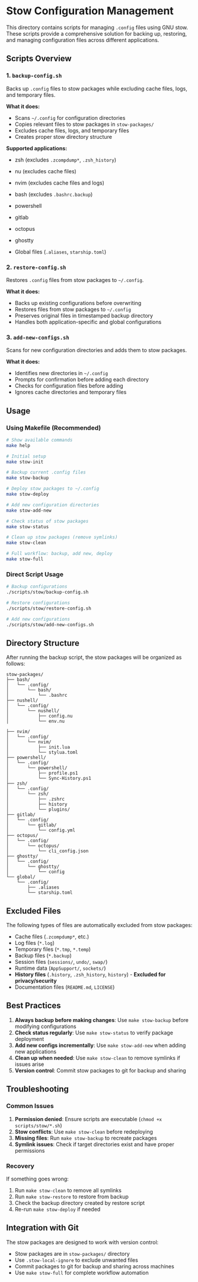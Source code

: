 # Stow Configuration Management

This directory contains scripts for managing `.config` files using GNU stow. These scripts provide a comprehensive solution for backing up, restoring, and managing configuration files across different applications.

## Scripts Overview

### 1. `backup-config.sh`
Backs up `.config` files to stow packages while excluding cache files, logs, and temporary files.

**What it does:**
- Scans `~/.config` for configuration directories
- Copies relevant files to stow packages in `stow-packages/`
- Excludes cache files, logs, and temporary files
- Creates proper stow directory structure

**Supported applications:**
- zsh (excludes `.zcompdump*`, `.zsh_history`)
- nu (excludes cache files)
- nvim (excludes cache files and logs)

- bash (excludes `.bashrc.backup`)
- powershell
- gitlab
- octopus
- ghostty
- Global files (`.aliases`, `starship.toml`)

### 2. `restore-config.sh`
Restores `.config` files from stow packages to `~/.config`.

**What it does:**
- Backs up existing configurations before overwriting
- Restores files from stow packages to `~/.config`
- Preserves original files in timestamped backup directory
- Handles both application-specific and global configurations

### 3. `add-new-configs.sh`
Scans for new configuration directories and adds them to stow packages.

**What it does:**
- Identifies new directories in `~/.config`
- Prompts for confirmation before adding each directory
- Checks for configuration files before adding
- Ignores cache directories and temporary files

## Usage

### Using Makefile (Recommended)

```bash
# Show available commands
make help

# Initial setup
make stow-init

# Backup current .config files
make stow-backup

# Deploy stow packages to ~/.config
make stow-deploy

# Add new configuration directories
make stow-add-new

# Check status of stow packages
make stow-status

# Clean up stow packages (remove symlinks)
make stow-clean

# Full workflow: backup, add new, deploy
make stow-full
```

### Direct Script Usage

```bash
# Backup configurations
./scripts/stow/backup-config.sh

# Restore configurations
./scripts/stow/restore-config.sh

# Add new configurations
./scripts/stow/add-new-configs.sh
```

## Directory Structure

After running the backup script, the stow packages will be organized as follows:

```
stow-packages/
├── bash/
│   └── .config/
│       └── bash/
│           └── .bashrc
├── nushell/
│   └── .config/
│       └── nushell/
│           ├── config.nu
│           └── env.nu

├── nvim/
│   └── .config/
│       └── nvim/
│           ├── init.lua
│           └── stylua.toml
├── powershell/
│   └── .config/
│       └── powershell/
│           ├── profile.ps1
│           └── Sync-History.ps1
├── zsh/
│   └── .config/
│       └── zsh/
│           ├── .zshrc
│           ├── history
│           └── plugins/
├── gitlab/
│   └── .config/
│       └── gitlab/
│           └── config.yml
├── octopus/
│   └── .config/
│       └── octopus/
│           └── cli_config.json
├── ghostty/
│   └── .config/
│       └── ghostty/
│           └── config
└── global/
    └── .config/
        ├── .aliases
        └── starship.toml
```

## Excluded Files

The following types of files are automatically excluded from stow packages:

- Cache files (`.zcompdump*`, etc.)
- Log files (`*.log`)
- Temporary files (`*.tmp`, `*.temp`)
- Backup files (`*.backup`)
- Session files (`sessions/`, `undo/`, `swap/`)
- Runtime data (`AppSupport/`, `sockets/`)
- **History files** (`.history`, `.zsh_history`, `history`) - **Excluded for privacy/security**
- Documentation files (`README.md`, `LICENSE`)

## Best Practices

1. **Always backup before making changes**: Use `make stow-backup` before modifying configurations
2. **Check status regularly**: Use `make stow-status` to verify package deployment
3. **Add new configs incrementally**: Use `make stow-add-new` when adding new applications
4. **Clean up when needed**: Use `make stow-clean` to remove symlinks if issues arise
5. **Version control**: Commit stow packages to git for backup and sharing

## Troubleshooting

### Common Issues

1. **Permission denied**: Ensure scripts are executable (`chmod +x scripts/stow/*.sh`)
2. **Stow conflicts**: Use `make stow-clean` before redeploying
3. **Missing files**: Run `make stow-backup` to recreate packages
4. **Symlink issues**: Check if target directories exist and have proper permissions

### Recovery

If something goes wrong:

1. Run `make stow-clean` to remove all symlinks
2. Run `make stow-restore` to restore from backup
3. Check the backup directory created by restore script
4. Re-run `make stow-deploy` if needed

## Integration with Git

The stow packages are designed to work with version control:

- Stow packages are in `stow-packages/` directory
- Use `.stow-local-ignore` to exclude unwanted files
- Commit packages to git for backup and sharing across machines
- Use `make stow-full` for complete workflow automation 